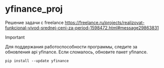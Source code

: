 # yfinance_proj
Решение задачи с freelance https://freelance.ru/projects/realizovat-funkcional-vivod-srednej-ceni-za-period-1598472.html#message29863831

> [!IMPORTANT]
> Для поддержания работоспособности программы, следите за обновления api yfinance. Если сломалось, обновите пакет yfinance.
>```
>pip install --update yfinance
>```
